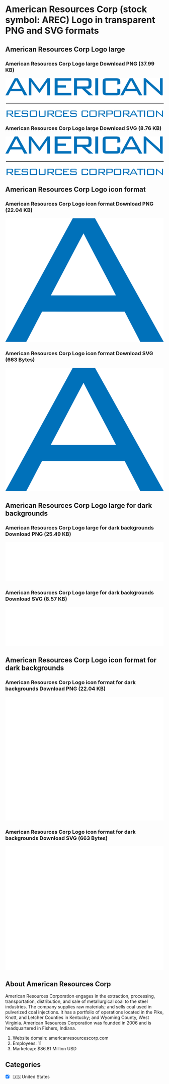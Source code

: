 # American Resources Corp (stock symbol: AREC) Logo in transparent PNG and SVG formats

## American Resources Corp Logo large

### American Resources Corp Logo large Download PNG (37.99 KB)

![American Resources Corp Logo large Download PNG (37.99 KB)](/img/orig/AREC_BIG-ede94c89.png)

### American Resources Corp Logo large Download SVG (8.76 KB)

![American Resources Corp Logo large Download SVG (8.76 KB)](/img/orig/AREC_BIG-f7ff7978.svg)

## American Resources Corp Logo icon format

### American Resources Corp Logo icon format Download PNG (22.04 KB)

![American Resources Corp Logo icon format Download PNG (22.04 KB)](/img/orig/AREC-d74413f2.png)

### American Resources Corp Logo icon format Download SVG (663 Bytes)

![American Resources Corp Logo icon format Download SVG (663 Bytes)](/img/orig/AREC-f23a884a.svg)

## American Resources Corp Logo large for dark backgrounds

### American Resources Corp Logo large for dark backgrounds Download PNG (25.49 KB)

![American Resources Corp Logo large for dark backgrounds Download PNG (25.49 KB)](/img/orig/AREC_BIG.D-308bf883.png)

### American Resources Corp Logo large for dark backgrounds Download SVG (8.57 KB)

![American Resources Corp Logo large for dark backgrounds Download SVG (8.57 KB)](/img/orig/AREC_BIG.D-2abecc9d.svg)

## American Resources Corp Logo icon format for dark backgrounds

### American Resources Corp Logo icon format for dark backgrounds Download PNG (22.04 KB)

![American Resources Corp Logo icon format for dark backgrounds Download PNG (22.04 KB)](/img/orig/AREC.D-cf97ecaf.png)

### American Resources Corp Logo icon format for dark backgrounds Download SVG (663 Bytes)

![American Resources Corp Logo icon format for dark backgrounds Download SVG (663 Bytes)](/img/orig/AREC.D-1bee906c.svg)

## About American Resources Corp

American Resources Corporation engages in the extraction, processing, transportation, distribution, and sale of metallurgical coal to the steel industries. The company supplies raw materials; and sells coal used in pulverized coal injections. It has a portfolio of operations located in the Pike, Knott, and Letcher Counties in Kentucky; and Wyoming County, West Virginia. American Resources Corporation was founded in 2006 and is headquartered in Fishers, Indiana.

1. Website domain: americanresourcescorp.com
2. Employees: 11
3. Marketcap: $86.81 Million USD


## Categories
- [x] 🇺🇸 United States
